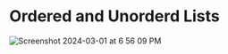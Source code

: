 # Ordered and Unorderd Lists
![Screenshot 2024-03-01 at 6 56 09 PM](https://github.com/judesonleo/Web-assignment_1/assets/77841006/8e99fd9a-54b0-4a73-8d52-7b30423fad7c)
